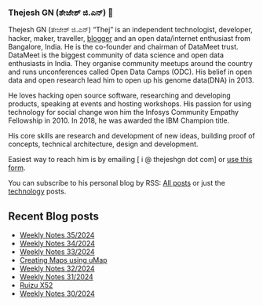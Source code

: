 ### Thejesh GN (ತೇಜೇಶ್ ಜಿ.ಎನ್) 👋

Thejesh GN (ತೇಜೇಶ್ ಜಿ.ಎನ್) “Thej” is an independent technologist, developer, hacker, maker, traveller, [blogger](https://thejeshgn.com/) and an open data/internet enthusiast from Bangalore, India. He is the co-founder and chairman of DataMeet trust. DataMeet is the biggest community of data science and open data enthusiasts in India. They organise community meetups around the country and runs unconferences called Open Data Camps (ODC). His belief in open data and open research lead him to open up his genome data(DNA) in 2013.

He loves hacking open source software, researching and developing products, speaking at events and hosting workshops. His passion for using technology for social change won him the Infosys Community Empathy Fellowship in 2010. In 2018, he was awarded the IBM Champion title.

His core skills are research and development of new ideas, building proof of concepts, technical architecture, design and development.

Easiest way to reach him is by emailing [ i @ thejeshgn dot com] or [use this form](https://thejeshgn.com/contact/).

You can subscribe to his personal blog by RSS: [All posts](https://feeds.thejeshgn.com/thejeshgn) or just the [technology](https://feeds.thejeshgn.com/technology) posts.

## Recent Blog posts
<!-- BLOG-POST-LIST:START -->
- [Weekly Notes 35/2024](https://thejeshgn.com/2024/08/30/weekly-notes-35-2024/)
- [Weekly Notes 34/2024](https://thejeshgn.com/2024/08/23/weekly-notes-34-2024/)
- [Weekly Notes 33/2024](https://thejeshgn.com/2024/08/16/weekly-notes-33-2024/)
- [Creating Maps using uMap](https://thejeshgn.com/2024/08/14/creating-maps-using-umap/)
- [Weekly Notes 32/2024](https://thejeshgn.com/2024/08/09/weekly-notes-32-2024/)
- [Weekly Notes 31/2024](https://thejeshgn.com/2024/08/02/weekly-notes-31-2024/)
- [Ruizu X52](https://thejeshgn.com/2024/07/30/ruizu-x52/)
- [Weekly Notes 30/2024](https://thejeshgn.com/2024/07/26/weekly-notes-30-2024/)
<!-- BLOG-POST-LIST:END -->
